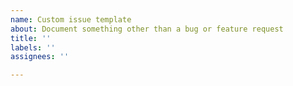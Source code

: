 ```yaml
---
name: Custom issue template
about: Document something other than a bug or feature request
title: ''
labels: ''
assignees: ''

---
```



